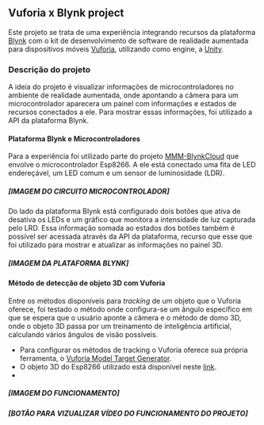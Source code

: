 
## Vuforia x Blynk project

Este projeto se trata de uma experiência integrando recursos da plataforma [Blynk](https://blynk.io/)  com o kit de desenvolvimento de software de realidade aumentada para dispositivos móveis [Vuforia](https://developer.vuforia.com/), utilizando como engine, a [Unity](https://unity.com/pt).

### Descrição do projeto

A ideia do projeto é visualizar informações de microcontroladores no ambiente de realidade aumentada, onde apontando a câmera para um microcontrolador aparecera um painel com informações e estados de recursos conectados a ele. Para mostrar essas informações, foi utilizado a API da plataforma Blynk.

#### Plataforma Blynk e Microcontroladores

Para a experiência foi utilizado parte do projeto [MMM-BlynkCloud](https://github.com/wTornich/MMM-BlynkCloud) que envolve o microcontrolador Esp8266. A ele está conectado uma fita de LED endereçável, um LED comum e um sensor de luminosidade (LDR).

##### [IMAGEM DO CIRCUITO MICROCONTROLADOR]

Do lado da plataforma Blynk está configurado dois botões que ativa de desativa os LEDs e um gráfico que monitora a intensidade de luz capturada pelo LRD. Essa informação somada ao estados dos botões também é possível ser acessada através da API da plataforma, recurso que esse que foi utilizado para mostrar e atualizar as informações no painel 3D.

##### [IMAGEM DA PLATAFORMA BLYNK]

#### Método de detecção de objeto 3D com Vuforia

Entre os métodos disponíveis para *tracking* de um objeto que o Vuforia oferece, foi testado o método onde configura-se um ângulo específico em que se espera que o usuário aponte a câmera e o método de domo 3D, onde o objeto 3D passa por um treinamento de inteligência artificial, calculando vários ângulos de visão possíveis.

- Para configurar os métodos de tracking o Vuforia oferece sua própria ferramenta, o [Vuforia Model Target Generator](https://developer.vuforia.com/downloads/tool).
- O objeto 3D do Esp8266 utilizado está disponível neste [link](https://sketchfab.com/3d-models/esp8266-f7b9d556f9944094a043238350354d62). 
- 
##### [IMAGEM DO FUNCIONAMENTO]


##### [BOTÃO PARA VIZUALIZAR VÍDEO DO FUNCIONAMENTO DO PROJETO]
 
